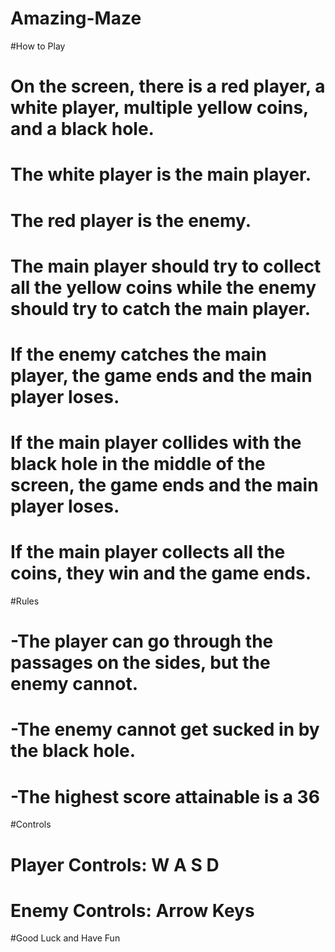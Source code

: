 # Amazing-Maze

#How to Play
# On the screen, there is a red player, a white player, multiple yellow coins, and a black hole.
# The white player is the main player.
# The red player is the enemy.
# The main player should try to collect all the yellow coins while the enemy should try to catch the main player.
# If the enemy catches the main player, the game ends and the main player loses.
# If the main player collides with the black hole in the middle of the screen, the game ends and the main player loses.
# If the main player collects all the coins, they win and the game ends.

#Rules
# -The player can go through the passages on the sides, but the enemy cannot.
# -The enemy cannot get sucked in by the black hole.
# -The highest score attainable is a 36 

#Controls
# Player Controls: W A S D
# Enemy Controls: Arrow Keys

#Good Luck and Have Fun
